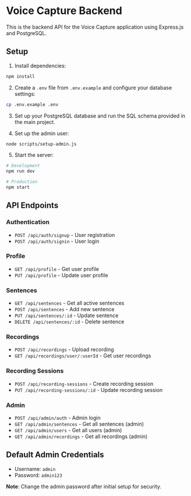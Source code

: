 
# Voice Capture Backend

This is the backend API for the Voice Capture application using Express.js and PostgreSQL.

## Setup

1. Install dependencies:
```bash
npm install
```

2. Create a `.env` file from `.env.example` and configure your database settings:
```bash
cp .env.example .env
```

3. Set up your PostgreSQL database and run the SQL schema provided in the main project.

4. Set up the admin user:
```bash
node scripts/setup-admin.js
```

5. Start the server:
```bash
# Development
npm run dev

# Production
npm start
```

## API Endpoints

### Authentication
- `POST /api/auth/signup` - User registration
- `POST /api/auth/signin` - User login

### Profile
- `GET /api/profile` - Get user profile
- `PUT /api/profile` - Update user profile

### Sentences
- `GET /api/sentences` - Get all active sentences
- `POST /api/sentences` - Add new sentence
- `PUT /api/sentences/:id` - Update sentence
- `DELETE /api/sentences/:id` - Delete sentence

### Recordings
- `POST /api/recordings` - Upload recording
- `GET /api/recordings/user/:userId` - Get user recordings

### Recording Sessions
- `POST /api/recording-sessions` - Create recording session
- `PUT /api/recording-sessions/:id` - Update recording session

### Admin
- `POST /api/admin/auth` - Admin login
- `GET /api/admin/sentences` - Get all sentences (admin)
- `GET /api/admin/users` - Get all users (admin)
- `GET /api/admin/recordings` - Get all recordings (admin)

## Default Admin Credentials
- Username: `admin`
- Password: `admin123`

**Note**: Change the admin password after initial setup for security.
